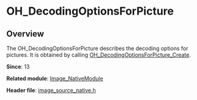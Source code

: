 # OH_DecodingOptionsForPicture
<!--Kit: Image Kit-->
<!--Subsystem: Multimedia-->
<!--Owner: @aulight02-->
<!--SE: @liyang_bryan-->
<!--TSE: @xchaosioda-->

## Overview

The OH_DecodingOptionsForPicture describes the decoding options for pictures. It is obtained by calling [OH_DecodingOptionsForPicture_Create](capi-image-source-native-h.md#oh_decodingoptionsforpicture_create).

**Since**: 13

**Related module**: [Image_NativeModule](capi-image-nativemodule.md)

**Header file**: [image_source_native.h](capi-image-source-native-h.md)
